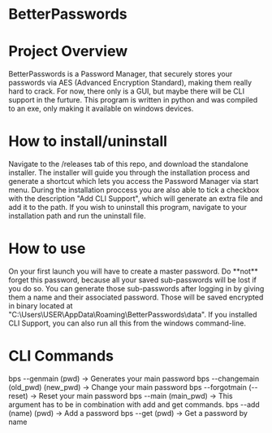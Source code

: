 # BetterPasswords
<h1>Project Overview</h1>

BetterPasswords is a Password Manager, that securely stores your passwords via AES (Advanced Encryption Standard), making them really hard to crack. For now, there only is a GUI, but maybe there will be CLI support in the furture.
This program is written in python and was compiled to an exe, only making it available on windows devices.

<h1>How to install/uninstall</h1>
Navigate to the /releases tab of this repo, and download the standalone installer. The installer will guide you through the installation process and generate a shortcut which lets you access the Password Manager via start menu. During the installation proccess you are also able to tick a checkbox with the description "Add CLI Support", which will generate an extra file and add it to the path. If you wish to uninstall this program, navigate to your installation path and run the uninstall file.

<h1>How to use</h1>
On your first launch you will have to create a master password. Do **not** forget this password, because all your saved sub-passwords will be lost if you do so. You can generate those sub-passwords after logging in by giving them a name and their associated password. Those will be saved encrypted in binary located at "C:\Users\USER\AppData\Roaming\BetterPasswords\data".
If you installed CLI Support, you can also run all this from the windows command-line.

<h1>CLI Commands</h1>
bps --genmain (pwd) -> Generates your main password
bps --changemain (old_pwd) (new_pwd) -> Change your main password
bps --forgotmain (--reset) -> Reset your main password
bps --main (main_pwd) -> This argument has to be in combination with add and get commands.
bps --add (name) (pwd) -> Add a password
bps --get (pwd) -> Get a password by name